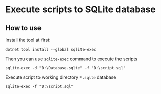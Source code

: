 ﻿# Execute scripts to SQLite database

## How to use

Install the tool at first:
```
dotnet tool install --global sqlite-exec
```
Then you can use `sqlite-exec` command to execute the scripts
```
sqlite-exec -d "D:\Database.sqlte" -f "D:\script.sql"
```
Execute script to working directory `*.sqlte` database
```
sqlite-exec -f "D:\script.sql"
```
